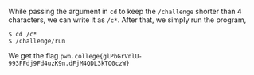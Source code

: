 While passing the argument in `cd` to keep the `/challenge` shorter than 4 characters, we can write it as `/c*`. After that, we simply run the program,
```
$ cd /c*
$ /challenge/run
```

We get the flag `pwn.college{glPbGrVnlU-993FFdj9Fd4uzK9n.dFjM4QDL3kTO0czW}`